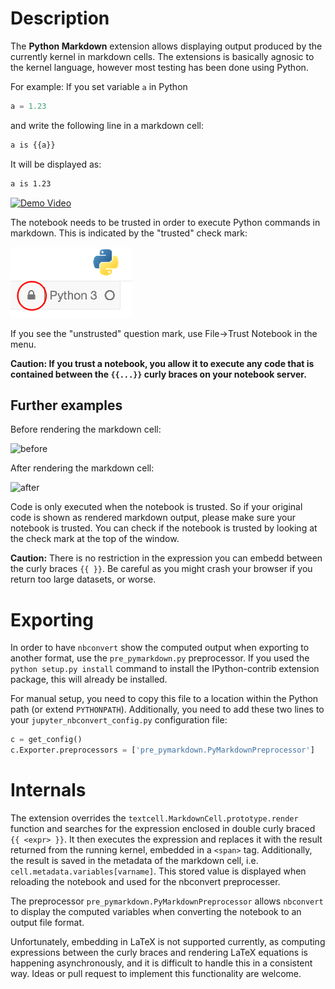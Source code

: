 Description
===========

The **Python Markdown** extension allows displaying output produced by the currently kernel
in markdown cells. The extensions is basically agnosic to the kernel language, however most
testing has been done using Python.

For example:
If you set variable `a` in Python

```Python
a = 1.23
```

and write the following line in a markdown cell:

```Markdown
a is {{a}}
```

It will be displayed as:

```Markdown
a is 1.23
```

[![Demo Video](http://img.youtube.com/vi/_wLwLsgkExc/0.jpg)](https://youtu.be/_wLwLsgkExc)

The notebook needs to be trusted in order to execute Python commands in markdown.
This is indicated by the "trusted" check mark:

![trusted](trusted.png)

If you see the "unstrusted" question mark, use File->Trust Notebook in the menu.

**Caution: If you trust a notebook, you allow it to execute any code that is contained between the `{{...}}` 
curly braces on your notebook server.**


Further examples
----------------

Before rendering the markdown cell:

![before](python-markdown-pre.png)

After rendering the markdown cell:

![after](python-markdown-post.png)

Code is only executed when the notebook is trusted. So if your original code is shown as 
rendered markdown output, please make sure your notebook is trusted. You can check if the notebook
is trusted by looking at the check mark at the top of the window. 

**Caution:** There is no restriction in the expression you can embedd between the curly braces `{{ }}`. 
Be careful as you might crash your browser if you return too large datasets, or worse.


Exporting
=========

In order to have `nbconvert` show the computed output when exporting to another format,
use the `pre_pymarkdown.py` preprocessor. If you used the `python setup.py install` command to install the
IPython-contrib extension package, this will already be installed.

For manual setup, you need to copy this file to a location within the Python path (or extend `PYTHONPATH`).
Additionally, you need to add these two lines to your `jupyter_nbconvert_config.py` configuration file:

```Python
c = get_config()
c.Exporter.preprocessors = ['pre_pymarkdown.PyMarkdownPreprocessor']
```


Internals
=========

The extension overrides the `textcell.MarkdownCell.prototype.render` function and searches for the expression enclosed 
in double curly braced `{{ <expr> }}`. It then executes the expression and replaces it with the result returned from 
the running kernel, embedded in a `<span>` tag.
Additionally, the result is saved in the metadata of the markdown cell, i.e. `cell.metadata.variables[varname]`.
This stored value is displayed when reloading the notebook and used for the nbconvert preprocesser.

The preprocessor `pre_pymarkdown.PyMarkdownPreprocessor` allows `nbconvert` to display the computed variables
when converting the notebook to an output file format.

Unfortunately, embedding in LaTeX is not supported currently, as computing expressions between the curly braces
and rendering LaTeX equations is happening asynchronously, and it is difficult to handle this in a consistent way.
Ideas or pull request to implement this functionality are welcome.
 